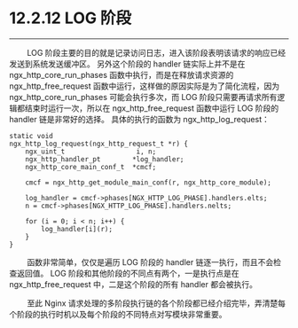 # 12.2.12 LOG 阶段
***

&emsp;&emsp;
LOG 阶段主要的目的就是记录访问日志，进入该阶段表明该请求的响应已经发送到系统发送缓冲区。
另外这个阶段的 handler 链实际上并不是在 ngx\_http\_core\_run\_phases 函数中执行，而是在释放请求资源的 ngx\_http\_free\_request 函数中运行，这样做的原因实际是为了简化流程，因为 ngx\_http\_core\_run\_phases 可能会执行多次，而 LOG 阶段只需要再请求所有逻辑都结束时运行一次，所以在 ngx\_http\_free\_request 函数中运行 LOG 阶段的 handler 链是非常好的选择。
具体的执行的函数为 ngx\_http\_log\_request：

    static void
    ngx_http_log_request(ngx_http_request_t *r) {
        ngx_uint_t                  i, n;
        ngx_http_handler_pt        *log_handler;
        ngx_http_core_main_conf_t  *cmcf;

        cmcf = ngx_http_get_module_main_conf(r, ngx_http_core_module);

        log_handler = cmcf->phases[NGX_HTTP_LOG_PHASE].handlers.elts;
        n = cmcf->phases[NGX_HTTP_LOG_PHASE].handlers.nelts;

        for (i = 0; i < n; i++) {
            log_handler[i](r);
        }
    }

&emsp;&emsp;
函数非常简单，仅仅是遍历 LOG 阶段的 handler 链逐一执行，而且不会检查返回值。
LOG 阶段和其他阶段的不同点有两个，一是执行点是在 ngx\_http\_free\_request 中，二是这个阶段的所有 handler 都会被执行。

&emsp;&emsp;
至此 Nginx 请求处理的多阶段执行链的各个阶段都已经介绍完毕，弄清楚每个阶段的执行时机以及每个阶段的不同特点对写模块非常重要。